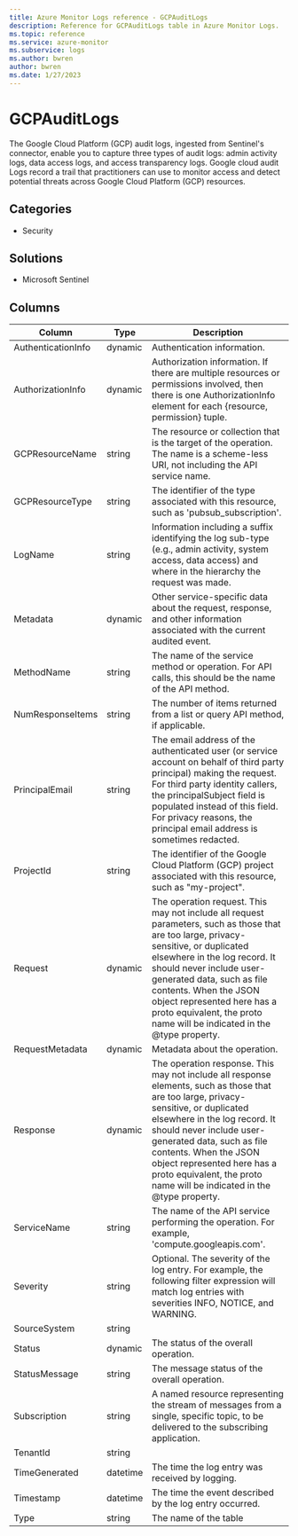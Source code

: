 ```yaml
---
title: Azure Monitor Logs reference - GCPAuditLogs
description: Reference for GCPAuditLogs table in Azure Monitor Logs.
ms.topic: reference
ms.service: azure-monitor
ms.subservice: logs
ms.author: bwren
author: bwren
ms.date: 1/27/2023
---
```


# GCPAuditLogs

 The Google Cloud Platform (GCP) audit logs, ingested from Sentinel's connector, enable you to capture three types of audit logs: admin activity logs, data access logs, and access transparency logs. Google cloud audit Logs record a trail that practitioners can use to monitor access and detect potential threats across Google Cloud Platform (GCP) resources.

## Categories

- Security
## Solutions

- Microsoft Sentinel




## Columns

| Column | Type | Description |
| --- | --- | --- |
| AuthenticationInfo | dynamic | Authentication information. |
| AuthorizationInfo | dynamic | Authorization information. If there are multiple resources or permissions involved, then there is one AuthorizationInfo element for each {resource, permission} tuple. |
| GCPResourceName | string | The resource or collection that is the target of the operation. The name is a scheme-less URI, not including the API service name. |
| GCPResourceType | string | The identifier of the type associated with this resource, such as 'pubsub_subscription'. |
| LogName | string | Information including a suffix identifying the log sub-type (e.g., admin activity, system access, data access) and where in the hierarchy the request was made. |
| Metadata | dynamic | Other service-specific data about the request, response, and other information associated with the current audited event. |
| MethodName | string | The name of the service method or operation. For API calls, this should be the name of the API method. |
| NumResponseItems | string | The number of items returned from a list or query API method, if applicable. |
| PrincipalEmail | string | The email address of the authenticated user (or service account on behalf of third party principal) making the request. For third party identity callers, the principalSubject field is populated instead of this field. For privacy reasons, the principal email address is sometimes redacted. |
| ProjectId | string | The identifier of the Google Cloud Platform (GCP) project associated with this resource, such as "my-project". |
| Request | dynamic | The operation request. This may not include all request parameters, such as those that are too large, privacy-sensitive, or duplicated elsewhere in the log record. It should never include user-generated data, such as file contents. When the JSON object represented here has a proto equivalent, the proto name will be indicated in the @type property. |
| RequestMetadata | dynamic | Metadata about the operation. |
| Response | dynamic | The operation response. This may not include all response elements, such as those that are too large, privacy-sensitive, or duplicated elsewhere in the log record. It should never include user-generated data, such as file contents. When the JSON object represented here has a proto equivalent, the proto name will be indicated in the @type property. |
| ServiceName | string | The name of the API service performing the operation. For example, 'compute.googleapis.com'. |
| Severity | string | Optional. The severity of the log entry. For example, the following filter expression will match log entries with severities INFO, NOTICE, and WARNING. |
| SourceSystem | string |  |
| Status | dynamic | The status of the overall operation. |
| StatusMessage | string | The message status of the overall operation. |
| Subscription | string | A named resource representing the stream of messages from a single, specific topic, to be delivered to the subscribing application. |
| TenantId | string |  |
| TimeGenerated | datetime | The time the log entry was received by logging. |
| Timestamp | datetime | The time the event described by the log entry occurred. |
| Type | string | The name of the table |
